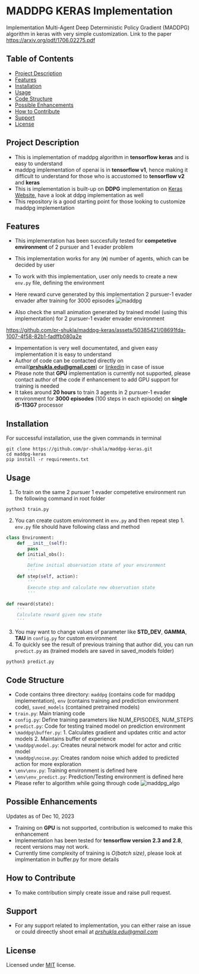 
# MADDPG KERAS Implementation
Implementation Multi-Agent Deep Deterministic Policy Gradient (MADDPG) algorithm in keras with very simple customization. Link to the paper https://arxiv.org/pdf/1706.02275.pdf

## Table of Contents
- [Project Description](#project-description)
- [Features](#features)
- [Installation](#installation)
- [Usage](#usage)
- [Code Structure](#code-structure)
- [Possible Enhancements](#possible-enhancements)
- [How to Contribute](#how-to-contribute)
- [Support](#support)
- [License](#license)

## Project Description
* This is implementation of maddpg algorithm in **tensorflow keras** and is easy to understand
* maddpg implementation of openai is in **tensorflow v1**, hence making it difficult to understand for those who is accustomed to **tensorflow v2** and **keras**
* This is implementation is built-up on **DDPG** implementation on [Keras Website](https://keras.io/examples/rl/ddpg_pendulum/), have a look at ddpg implementation as well
* This repository is a good starting point for those looking to customize maddpg implementation

## Features
* This implementation has been succesfully tested for **competetive environment** of 2 pursuer and 1 evader problem
* This implementation works for any (**n**) number of agents, which can be decided by user
* To work with this implementation, user only needs to create a new `env.py` file, defining the environment 
* Here reward curve generated by this implementation 2 pursuer-1 evader envader after training for 3000 episodes
  ![maddpg](https://github.com/pr-shukla/maddpg-keras/assets/50385421/0ca8761f-569e-4c1a-9ff8-5f8602e1a6e7)

* Also check the small animation generated by trained model (using this implementation) for 2 pursuer-1 evader envader environment
  

https://github.com/pr-shukla/maddpg-keras/assets/50385421/08691fda-1007-4f58-82b1-fadffb080a2e


* Impementation is very well documentated, and given easy implementation it is easy to understand
* Author of code can be contacted directly on email(**prshukla.edu@gmail.com**) or [linkedin](https://www.linkedin.com/in/pr-shukla/) in case of issue
* Please note that **GPU** implementation is currently not supported, please contact author of the code if enhancement to add GPU support for training is needed
* It takes around **20 hours** to train 3 agents in 2 pursuer-1 evader environment for **3000 episodes** (100 steps in each episode) on **single i5-113G7** processor

## Installation
For successful installation, use the given commands in terminal
```
git clone https://github.com/pr-shukla/maddpg-keras.git
cd maddpg-keras
pip install -r requirements.txt
```

## Usage
1. To train on the same 2 pursuer 1 evader competetive environment run the following command in root folder
```
python3 train.py
```
2. You can create custom environment in `env.py` and then repeat step 1. `env.py` file should have following class and method
```python
class Environment:
    def __init__(self):
        pass
    def initial_obs():
        '''
        Define initial observation state of your environment
        '''
    def step(self, action):
        '''
        Execute step and calculate new observation state
        '''

def reward(state):
    '''
    Calculate reward given new state
    '''
``` 
3. You may want to change values of parameter like **STD_DEV**, **GAMMA**, **TAU** in `config.py` for custom environment
4. To quickly see the result of previous training that author did, you can run `predict.py` as (trained models are saved in saved_models folder)
```
python3 predict.py
``` 

## Code Structure
* Code contains three directory: `maddpg` (contains code for maddpg implementation), `env` (contains training and prediction environment code), `saved_models` (contained pretrained models)
* `train.py`: Main trianing code
* `config.py`: Define training parameters like NUM_EPISODES, NUM_STEPS
* `predict.py`: Code for testing trained model on prediction environment
* `\maddpg\buffer.py`: 1. Calculates gradient and updates critic and actor models 2. Maintains buffer of experience
* `\maddpg\model.py`: Creates neural network model for actor and critic model
* `\maddpg\noise.py`: Creates random noise which added to predicted action for more exploration
* `\env\env.py`: Training environment is defined here
* `\env\env_predict.py`: Prediction/Testing environment is defined here
* Please refer to algorithm while going through code
![maddpg_algo](https://github.com/pr-shukla/maddpg-keras/assets/50385421/768cb497-10cf-420b-b686-e961e39f6282)

## Possible Enhancements
Updates as of Dec 10, 2023
* Training on **GPU** is not supported, contribution is welcomed to make this enhancement
* Implementation has been tested for **tensorflow version 2.3 and 2.8**, recent versions may not work.
* Currently time complexity of training is *O(batch size)*, please look at implmentation in buffer.py for more details

## How to Contribute
* To make contribution simply create issue and raise pull request.

## Support
* For any support related to implementation, you can either raise an issue or could direectly shoot email at *prshukla.edu@gmail.com*

## License
Licensed under [MIT](LICENSE) license. 
